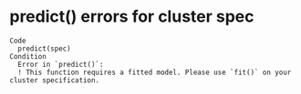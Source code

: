 # predict() errors for cluster spec

    Code
      predict(spec)
    Condition
      Error in `predict()`:
      ! This function requires a fitted model. Please use `fit()` on your cluster specification.

